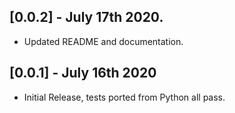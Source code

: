 ## [0.0.2] - July 17th 2020.

* Updated README and documentation.

## [0.0.1] - July 16th 2020

* Initial Release, tests ported from Python all pass.
